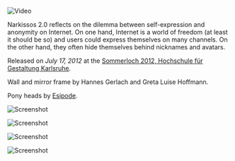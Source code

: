 ![Video](https://www.youtube.com/embed/uqqIu1fwyUQ "iframe,16:9")

Narkissos 2.0 reflects on the dilemma between self-expression and anonymity on Internet. On one hand, Internet is a world of freedom (at least it should be so) and users could express themselves on many channels. On the other hand, they often hide themselves behind nicknames and avatars.

Released on *July 17, 2012* at the [Sommerloch 2012, Hochschule für Gestaltung Karlsruhe](http://www.hfg-karlsruhe.de/sommerloch).

Wall and mirror frame by Hannes Gerlach and Greta Luise Hoffmann.

Pony heads by [Esipode](http://esipode.deviantart.com/).

![Screenshot](https://github.com/KoltesDigital/Narkissos-2.0/raw/master/screenshots/Sun_Jul_22_14_06_14_2012.jpg "halfwidth")

![Screenshot](https://github.com/KoltesDigital/Narkissos-2.0/raw/master/screenshots/Thu_Jul_19_18_59_32_2012.jpg "halfwidth")

![Screenshot](https://github.com/KoltesDigital/Narkissos-2.0/raw/master/screenshots/Tue_Jul_17_20_45_26_2012.jpg "halfwidth")

![Screenshot](https://github.com/KoltesDigital/Narkissos-2.0/raw/master/screenshots/Tue_Jul_17_20_59_11_2012.jpg "halfwidth")
